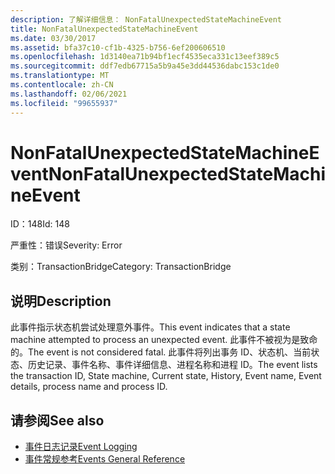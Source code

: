 ```yaml
---
description: 了解详细信息： NonFatalUnexpectedStateMachineEvent
title: NonFatalUnexpectedStateMachineEvent
ms.date: 03/30/2017
ms.assetid: bfa37c10-cf1b-4325-b756-6ef200606510
ms.openlocfilehash: 1d3140ea71b94bf1ecf4535eca331c13eef389c5
ms.sourcegitcommit: ddf7edb67715a5b9a45e3dd44536dabc153c1de0
ms.translationtype: MT
ms.contentlocale: zh-CN
ms.lasthandoff: 02/06/2021
ms.locfileid: "99655937"
---
```

# <a name="nonfatalunexpectedstatemachineevent"></a><span data-ttu-id="2ccfb-103">NonFatalUnexpectedStateMachineEvent</span><span class="sxs-lookup"><span data-stu-id="2ccfb-103">NonFatalUnexpectedStateMachineEvent</span></span>

<span data-ttu-id="2ccfb-104">ID：148</span><span class="sxs-lookup"><span data-stu-id="2ccfb-104">Id: 148</span></span>  
  
 <span data-ttu-id="2ccfb-105">严重性：错误</span><span class="sxs-lookup"><span data-stu-id="2ccfb-105">Severity: Error</span></span>  
  
 <span data-ttu-id="2ccfb-106">类别：TransactionBridge</span><span class="sxs-lookup"><span data-stu-id="2ccfb-106">Category: TransactionBridge</span></span>  
  
## <a name="description"></a><span data-ttu-id="2ccfb-107">说明</span><span class="sxs-lookup"><span data-stu-id="2ccfb-107">Description</span></span>  

 <span data-ttu-id="2ccfb-108">此事件指示状态机尝试处理意外事件。</span><span class="sxs-lookup"><span data-stu-id="2ccfb-108">This event indicates that a state machine attempted to process an unexpected event.</span></span> <span data-ttu-id="2ccfb-109">此事件不被视为是致命的。</span><span class="sxs-lookup"><span data-stu-id="2ccfb-109">The event is not considered fatal.</span></span> <span data-ttu-id="2ccfb-110">此事件将列出事务 ID、状态机、当前状态、历史记录、事件名称、事件详细信息、进程名称和进程 ID。</span><span class="sxs-lookup"><span data-stu-id="2ccfb-110">The event lists the transaction ID, State machine, Current state, History, Event name, Event details, process name and process ID.</span></span>  
  
## <a name="see-also"></a><span data-ttu-id="2ccfb-111">请参阅</span><span class="sxs-lookup"><span data-stu-id="2ccfb-111">See also</span></span>

- [<span data-ttu-id="2ccfb-112">事件日志记录</span><span class="sxs-lookup"><span data-stu-id="2ccfb-112">Event Logging</span></span>](index.md)
- [<span data-ttu-id="2ccfb-113">事件常规参考</span><span class="sxs-lookup"><span data-stu-id="2ccfb-113">Events General Reference</span></span>](events-general-reference.md)
